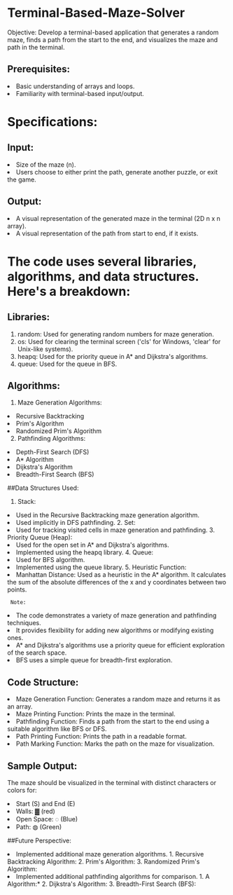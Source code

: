 # Terminal-Based-Maze-Solver
Objective:
Develop a terminal-based application that generates a random maze, finds a path from the start to the end, and visualizes the maze and path in the terminal.

## Prerequisites:
<li>Basic understanding of arrays and loops.
<li>Familiarity with terminal-based input/output.
  
# Specifications:

## Input:
<li>Size of the maze (n).
<li>Users choose to either print the path, generate another puzzle, or exit the game.
  
## Output:
<li>A visual representation of the generated maze in the terminal (2D n x n array).
<li>A visual representation of the path from start to end, if it exists.
  
# The code uses several libraries, algorithms, and data structures. Here's a breakdown:

## Libraries:
  1.	random: Used for generating random numbers for maze generation.
  2.	os: Used for clearing the terminal screen ('cls' for Windows, 'clear' for Unix-like systems).
  3.	heapq: Used for the priority queue in A* and Dijkstra's algorithms.
  4.	queue: Used for the queue in BFS.

## Algorithms:

  1.	Maze Generation Algorithms:
   <li>	Recursive Backtracking
   <li>Prim's Algorithm
   <li>Randomized Prim's Algorithm

  
  2.	Pathfinding Algorithms:
   <li>Depth-First Search (DFS)
   <li>A* Algorithm
   <li>Dijkstra's Algorithm
   <li>Breadth-First Search (BFS)

##Data Structures Used:
  1. Stack:
   <li>Used in the Recursive Backtracking maze generation algorithm.
   <li>Used implicitly in DFS pathfinding.
  2. Set:
   <li>Used for tracking visited cells in maze generation and pathfinding.
  3. Priority Queue (Heap):
   <li>Used for the open set in A* and Dijkstra's algorithms.
   <li>Implemented using the heapq library.
  4. Queue:
   <li>Used for BFS algorithm.
   <li>Implemented using the queue library.
  5. Heuristic Function:
   <li>Manhattan Distance:
   Used as a heuristic in the A* algorithm. It calculates the sum of the absolute differences of the x and y coordinates 
   between two points.

     Note:
<li>The code demonstrates a variety of maze generation and pathfinding techniques.
<li>It provides flexibility for adding new algorithms or modifying existing ones.
<li>A* and Dijkstra's algorithms use a priority queue for efficient exploration of the search space.
<li>BFS uses a simple queue for breadth-first exploration.
  
## Code Structure:
<li>Maze Generation Function:
Generates a random maze and returns it as an array.

<li>Maze Printing Function:
Prints the maze in the terminal.

<li>Pathfinding Function:
Finds a path from the start to the end using a suitable algorithm like BFS or DFS.

<li>Path Printing Function:
Prints the path in a readable format.

<li>Path Marking Function:
Marks the path on the maze for visualization.

## Sample Output:
The maze should be visualized in the terminal with distinct characters or colors for:

<li>Start (S) and End (E)
<li>Walls: ▓ (red)
<li>Open Space: ◌ (Blue)
<li>Path: ◍ (Green)

##Future Perspective:
<li>Implemented additional maze generation algorithms.
  1. Recursive Backtracking Algorithm:
  2. Prim's Algorithm:
  3. Randomized Prim's Algorithm:
<li>Implemented additional pathfinding algorithms for comparison.
  1. A Algorithm:*
  2. Dijkstra's Algorithm:
  3. Breadth-First Search (BFS):

